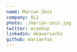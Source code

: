 ```yaml
---
name: Marian Zeis
company: XL2
photo: ./marian-zeis.jpg
twitter: mianbsp
linkedin: mbauersachs
github: marianfoo
---
```

